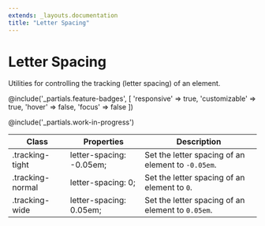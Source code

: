 ```yaml
---
extends: _layouts.documentation
title: "Letter Spacing"
---
```


# Letter Spacing

<div class="text-xl text-slate-light mb-4">
    Utilities for controlling the tracking (letter spacing) of an element.
</div>

@include('_partials.feature-badges', [
    'responsive' => true,
    'customizable' => true,
    'hover' => false,
    'focus' => false
])

@include('_partials.work-in-progress')

<div class="border-t border-grey-lighter">
    <table class="w-full text-left" style="border-collapse: collapse;">
        <thead>
          <tr>
              <th class="text-sm font-semibold text-grey-darker p-2 bg-grey-lightest">Class</th>
              <th class="text-sm font-semibold text-grey-darker p-2 bg-grey-lightest">Properties</th>
              <th class="text-sm font-semibold text-grey-darker p-2 bg-grey-lightest">Description</th>
          </tr>
        </thead>
        <tbody class="align-baseline">
            <tr>
                <td class="p-2 border-t border-smoke font-mono text-xs text-purple-dark whitespace-no-wrap">.tracking-tight</td>
                <td class="p-2 border-t border-smoke font-mono text-xs text-blue-dark">letter-spacing: -0.05em;</td>
                <td class="p-2 border-t border-smoke text-sm text-grey-darker">Set the letter spacing of an element to <code>-0.05em</code>.</td>
            </tr>
            <tr>
                <td class="p-2 border-t border-smoke font-mono text-xs text-purple-dark whitespace-no-wrap">.tracking-normal</td>
                <td class="p-2 border-t border-smoke font-mono text-xs text-blue-dark">letter-spacing: 0;</td>
                <td class="p-2 border-t border-smoke text-sm text-grey-darker">Set the letter spacing of an element to <code>0</code>.</td>
            </tr>
            <tr>
                <td class="p-2 border-t border-smoke font-mono text-xs text-purple-dark whitespace-no-wrap">.tracking-wide</td>
                <td class="p-2 border-t border-smoke font-mono text-xs text-blue-dark">letter-spacing: 0.05em;</td>
                <td class="p-2 border-t border-smoke text-sm text-grey-darker">Set the letter spacing of an element to <code>0.05em</code>.</td>
            </tr>
        </tbody>
    </table>
</div>

